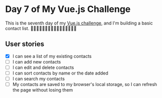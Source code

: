 # Day 7 of My Vue.js Challenge

This is the seventh day of my [Vue.js challenge](https://github.com/zsoltime/vue-basic-challenge), and I'm building a basic contact list. 👩‍💻👩🏻‍💻👩🏾‍💻👨🏾‍💻👨🏻‍💻👨‍💻

## User stories

- [x] I can see a list of my existing contacts
- [ ] I can add new contacts
- [ ] I can edit and delete contacts
- [ ] I can sort contacts by name or the date added
- [ ] I can search my contacts
- [ ] My contacts are saved to my browser's local storage, so I can refresh the page without losing them
